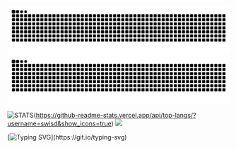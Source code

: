 ![Snake Animation](https://raw.githubusercontent.com/swisd/swisd/output/github-contribution-grid-snake-dark.svg#gh-dark-mode-only)
![Snake Animation](https://raw.githubusercontent.com/swisd/swisd/output/github-contribution-grid-snake.svg#gh-light-mode-only)

![STATS](https://github-readme-stats.vercel.app/api/top-langs/?username=swisd&theme=ayu-mirage&show_icons=true&hide_border=true&layout=compact&show_icons=true)(https://github-readme-stats.vercel.app/api/top-langs/?username=swisd&show_icons=true)
<img src="https://github-readme-stats.vercel.app/api?username=swisd&theme=ayu-mirage&show_icons=true&hide_border=true&layout=compact&show_icons=true" height="165" />

[![Typing SVG](https://readme-typing-svg.herokuapp.com?size=12&lines=[Loading%20Braincells]%20%20.%20%20.%20%20.%20%20.%20%20.%20%20.)](https://git.io/typing-svg)
